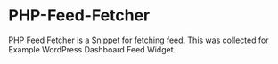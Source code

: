 # PHP-Feed-Fetcher
PHP Feed Fetcher is a Snippet for fetching feed. This was collected for Example WordPress Dashboard Feed Widget.

